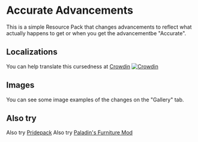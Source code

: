 # Accurate Advancements
This is a simple Resource Pack that changes advancements to reflect what actually happens to get or when you get the advancementbe "Accurate".
## Localizations
You can help translate this cursedness at [Crowdin](https://crowdin.com/project/accurate-advancements/)
[![Crowdin](https://badges.crowdin.net/accurate-advancements/localized.svg)](https://crowdin.com/project/accurate-advancements)
## Images
You can see some image examples of the changes on the "Gallery" tab.
## Also try
Also try [Pridepack](https://modrinth.com/resourcepack/pridepack)
Also try [Paladin's Furniture Mod](https://modrinth.com/mod/pfm)
<!--stackedit_data:
eyJoaXN0b3J5IjpbMTE0Njc2MDQ2N119
-->